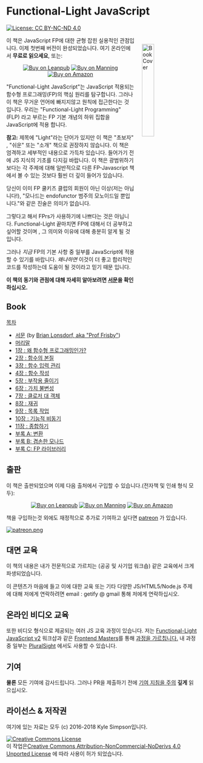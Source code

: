 # Functional-Light JavaScript

[![License: CC BY-NC-ND 4.0](https://img.shields.io/badge/License-CC%20BY--NC--ND%204.0-blue.svg)](http://creativecommons.org/licenses/by-nc-nd/4.0/)

<a href="http://fljsbook.com"><img src="manuscript/images/marketing/front-cover-small.png" width="25%" align="right" hspace="20" vspace="20" title="Functional-Light JavaScript" alt="Book Cover"></a>

이 책은 JavaScript FP에 대한 균형 잡힌 실용적인 관점입니다. 이제 첫번째 버전이 완성되었습니다. 여기 온라인에서 **무료로 읽으세요**, 또는:

<p align="center">
    <a href="http://fljsbook.com"><img src="https://img.shields.io/badge/Buy-Leanpub-yellow.svg" title="Buy on Leanpub" alt="Buy on Leanpub"></a> <a href="http://manning.fljsbook.com"><img src="https://img.shields.io/badge/Buy-Manning-yellow.svg" title="Buy on Manning" alt="Buy on Manning"></a> <a href="http://amazon.fljsbook.com"><img src="https://img.shields.io/badge/Buy-Amazon-yellow.svg" title="Buy on Amazon" alt="Buy on Amazon"></a>
</p>

"Functional-Light JavaScript"는 JavaScript 적용되는 함수형 프로그래밍(FP)의 핵심 원리를 탐구합니다. 그러나 이 책은 무거운 언어에 빠지지않고 원칙에 접근한다는 것 입니다. 우리는 "Functional-Light Programming" (FLP) 라고 부르는  FP 기본 개념의 하위 집합을  JavaScript에 적용 합니다.

**참고:** 제목에 "Light"라는 단어가 있지만 이 책은 "초보자" , "쉬운" 또는 "소개" 책으로 권장하지 않습니다. 이 책은 엄격하고 세부적인 내용으로 가득차 있습니다. 들어가기 전에 JS 지식의 기초를 다지길 바랍니다. 이 책은 광범위하기보다는 각 주제에 대해 일반적으로 다른 FP-Javascript 책에서 볼 수 있는 것보다 훨씬 더 깊이 들어가 있습니다.

당신이 이미 FP 쿨키즈 클럽의 회원이 아닌 이상(저는 아닙니다!), "모나드는 endofunctor 범주의 모노이드일 뿐입니다."와 같은 진술은 의미가 없습니다.

그렇다고 해서  FPrs가 사용하기에 나쁘다는 것은 아닙니다. Functional-Light 끝마치면 FP에 대해서 더 공부하고 싶어할 것이며 , 그 의미와 이유에 대해 충분히 알게 될 것 입니다.

그러나 *지금* FP의 기본 사항 중 일부를 JavaScript에 적용 할 수 있기를 바랍니다. *왜냐하면* 이것이 더 좋고 합리적인 코드를 작성하는데 도움이 될 것이라고 믿기 때문 입니다.

**이 책의 동기와 관점에 대해 자세히 알아보려면  [서문](manuscript/preface.md)을 확인하십시오.**

## Book

[목차](manuscript/README.md/#table-of-contents)

* [서문](manuscript/foreword.md/#foreword) (by [Brian Lonsdorf, aka "Prof Frisby"](https://twitter.com/DrBoolean))
* [머리말](manuscript/preface.md/#preface)
* [1장 : 왜 함수형 프로그래밍인가?](manuscript/ch1.md/#chapter-1-why-functional-programming)
* [2장 : 함수의 본질](manuscript/ch2.md/#chapter-2-the-nature-of-functions)
* [3장 : 함수 입력 관리](manuscript/ch3.md/#chapter-3-managing-function-inputs)
* [4장 : 함수 작성](manuscript/ch4.md/#chapter-4-composing-functions)
* [5장 : 부작용 줄이기](manuscript/ch5.md/#chapter-5-reducing-side-effects)
* [6장 : 가치 불변성](manuscript/ch6.md/#chapter-6-value-immutability)
* [7장 : 클로저 대 객체](manuscript/ch7.md/#chapter-7-closure-vs-object)
* [8장 : 재귀](manuscript/ch8.md/#chapter-8-recursion)
* [9장 : 목록 작업](manuscript/ch9.md/#chapter-9-list-operations)
* [10장 : 기능적 비동기](manuscript/ch10.md/#chapter-10-functional-async)
* [11장 : 종합하기](manuscript/ch11.md/#chapter-11-putting-it-all-together)
* [부록 A: 변환](manuscript/apA.md/#appendix-a-transducing)
* [부록 B: 겸손한 모나드](manuscript/apB.md/#appendix-b-the-humble-monad)
* [부록 C: FP 라이브러리](manuscript/apC.md/#appendix-c-fp-libraries)

## 출판

이 책은 출판되었으며 이제 다음 출처에서 구입할 수 있습니다.(전자책 및 인쇄 형식 모두):

<p align="center">
    <a href="http://fljsbook.com"><img src="https://img.shields.io/badge/Buy-Leanpub-yellow.svg" title="Buy on Leanpub" alt="Buy on Leanpub"></a> <a href="http://manning.fljsbook.com"><img src="https://img.shields.io/badge/Buy-Manning-yellow.svg" title="Buy on Manning" alt="Buy on Manning"></a> <a href="http://amazon.fljsbook.com"><img src="https://img.shields.io/badge/Buy-Amazon-yellow.svg" title="Buy on Amazon" alt="Buy on Amazon"></a>
</p>

책을 구입하는것 외에도 재정적으로 추가로 기여하고 싶다면 [patreon](https://www.patreon.com/getify) 가 있습니다.

<a href="https://www.patreon.com/getify">[![patreon.png](https://c5.patreon.com/external/logo/become_a_patron_button.png)](https://www.patreon.com/getify)</a>

## 대면 교육
이 책의 내용은 내가 전문적으로 가르치는 (공공 및 사기업 워크숍) 같은 교육에서 크게 파생되었습니다.

이 콘텐츠가 마음에 들고 이에 대한 교육 또는 기타 다양한 JS/HTML5/Node.js 주제에 대해 저에게 연락하려면 email : getify @ gmail 통해 저에게 연락하십시오.


## 온라인 비디오 교육
또한 비디오 형식으로 제공되는 여러 JS 교육 과정이 있습니다. 저는 [Functional-Light JavaScript v2](https://frontendmasters.com/courses/functional-javascript-v2/) 워크샵과 같은 [Frontend Masters](https://FrontendMasters.com)를 통해  [과정을 가르칩니다.](https://FrontendMasters.com/teachers/kyle-simpson) 내 과정 중 일부는 [PluralSight](https://www.pluralsight.com/search?q=kyle%20simpson&categories=all) 에서도 사용할 수 있습니다.


## 기여
**물론** 모든 기여에 감사드립니다.
그러나 PR을 제출하기 전에 [기여 지침을 주의](CONTRIBUTING.md) **깊게** 읽으십시오.



## 라이선스 & 저작권
여기에 있는 자료는 모두 (c) 2016-2018 Kyle Simpson입니다.


<a rel="license" href="http://creativecommons.org/licenses/by-nc-nd/4.0/"><img alt="Creative Commons License" style="border-width:0" src="https://i.creativecommons.org/l/by-nc-nd/4.0/88x31.png" /></a><br />이 작업은<a rel="license" href="http://creativecommons.org/licenses/by-nc-nd/4.0/">Creative Commons Attribution-NonCommercial-NoDerivs 4.0 Unported License</a> 에 따라 사용이 허가 되었습니다.
